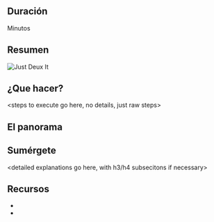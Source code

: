 <!-- begin auto-generated title section --><!-- end auto-generated section -->

## Duración

<XX> Minutos

## Resumen

![Just Deux It](images/Hot_Shots_part_deux.jpg)

## ¿Que hacer?

<steps to execute go here, no details, just raw steps>

## El panorama

<high-level concepts that can be described in a few mintues>

## Sumérgete

<detailed explanations go here, with h3/h4 subsecitons if necessary>

## Recursos

* [<resource name>](<resource url>)
* [<resource name>](<resource url>)


<!-- begin auto-generated nav-links section --><!-- end auto-generated section -->
